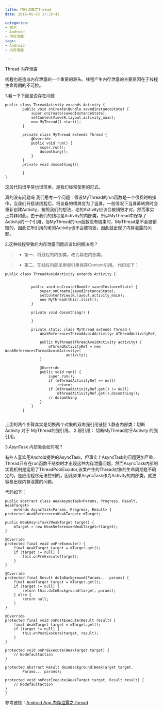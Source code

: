 ```yaml
---
title: 内存泄露之Thread
date: 2016-06-05 17:39:43

categories:
- 技术
- Android
- 内存泄露
tags:
- Android
- 内存泄露

---
```


Thread 内存泄露

线程也是造成内存泄露的一个重要的源头。线程产生内存泄露的主要原因在于线程生命周期的不可控。


1.看一下下面是否存在问题

```
public class ThreadActivity extends Activity {
		public void onCreate(Bundle savedInstanceState) {
			super.onCreate(savedInstanceState);
			setContentView(R.layout.activity_main);
			new MyThread().start();
		}
	
		private class MyThread extends Thread {
			@Override
			public void run() {
				super.run();
				dosomthing();
			}
		}
		private void dosomthing(){
		
		}
}

```

这段代码很平常也很简单，是我们经常使用的形式。 

真的没有问题吗
我们思考一个问题：假设MyThread的run函数是一个很费时的操作，当我们开启该线程后，将设备的横屏变为了竖屏，一般情况下当屏幕转换时会重新创建Activity，按照我们的想法，老的Activity应该会被销毁才对，然而事实上并非如此。由于我们的线程是Activity的内部类，所以MyThread中保存了Activity的一个引用，当MyThread的run函数没有结束时，MyThread是不会被销毁的，因此它所引用的老的Activity也不会被销毁，因此就出现了内存泄露的问题。   


2.这种线程导致的内存泄露问题应该如何解决呢？

> * 第一、将线程的内部类，改为静态内部类。

> * 第二、在线程内部采用弱引用保存Context引用。 代码如下：

```
public class ThreadAvoidActivity extends Activity {


			public void onCreate(Bundle savedInstanceState) {
				super.onCreate(savedInstanceState);
				setContentView(R.layout.activity_main);
				new MyThread(this).start();
			}
		
			private void dosomthing() {
		
			}
		
			private static class MyThread extends Thread {
				WeakReference<ThreadAvoidActivity> mThreadActivityRef;
		
				public MyThread(ThreadAvoidActivity activity) {
					mThreadActivityRef = new WeakReference<ThreadAvoidActivity>(
							activity);
				}
		
				@Override
				public void run() {
					super.run();
					if (mThreadActivityRef == null)
						return;
					if (mThreadActivityRef.get() != null)
						mThreadActivityRef.get().dosomthing();
					// dosomthing
				}
			}
		}
		
```

上面的两个步骤其实是切换两个对象的双向强引用链接
1.静态内部类：切断Activity 对于 MyThread的强引用。
2.弱引用： 切断MyThread对于Activity 的强引用。

3.AsynTask 内部类会如何呢？

有些人喜欢用Android提供的AsyncTask，但事实上AsyncTask的问题更加严重，Thread只有在run函数不结束时才出现这种内存泄露问题，然而AsyncTask内部的实现机制是运用了ThreadPoolExcutor,该类产生的Thread对象的生命周期是不确定的，是应用程序无法控制的，因此如果AsyncTask作为Activity的内部类，就更容易出现内存泄露的问题。


代码如下：
```
public abstract class WeakAsyncTask<Params, Progress, Result, WeakTarget>
    extends AsyncTask<Params, Progress, Result> {
protected WeakReference<WeakTarget> mTarget;

public WeakAsyncTask(WeakTarget target) {
    mTarget = new WeakReference<WeakTarget>(target);
}

@Override
protected final void onPreExecute() {
    final WeakTarget target = mTarget.get();
    if (target != null) {
        this.onPreExecute(target);
    }
}

@Override
protected final Result doInBackground(Params... params) {
    final WeakTarget target = mTarget.get();
    if (target != null) {
        return this.doInBackground(target, params);
    } else {
        return null;
    }
}

@Override
protected final void onPostExecute(Result result) {
    final WeakTarget target = mTarget.get();
    if (target != null) {
        this.onPostExecute(target, result);
    }
}

protected void onPreExecute(WeakTarget target) {
    // Nodefaultaction
}

protected abstract Result doInBackground(WeakTarget target,
        Params... params);

protected void onPostExecute(WeakTarget target, Result result) {
    // Nodefaultaction
}
}
```

参考链接：[Android App 内存泄露之Thread][1]


[1]: http://blog.csdn.net/zhuanglonghai/article/details/37909553





